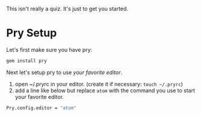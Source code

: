 This isn't really a quiz.  It's just to get you started.

# Pry Setup
Let's first make sure you have pry:

```bash
gem install pry
```

Next let's setup pry to use *your favorite editor*.
 
1. open ~/.pryrc in your editor.  (create it if necessary: `touch ~/.pryrc`)
2. add a line like below but replace `atom` with the command you use to start your favorite editor.

```bash
Pry.config.editor = "atom"
```
